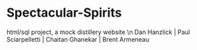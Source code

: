 # Spectacular-Spirits
html/sql project,
a mock distillery website
\n
Dan Hanzlick | Paul Sciarpelletti | Chaitan Ghanekar | Brent Armeneau


